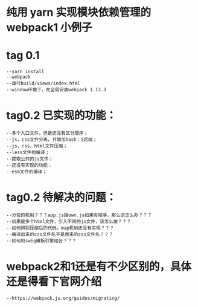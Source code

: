# 纯用 yarn 实现模块依赖管理的 webpack1 小例子
# tag 0.1
	--yarn install
	--webpack
	--运行build/views/index.html
	--window环境下，先全局安装webpack 1.13.3

# tag0.2 已实现的功能：
	--多个入口文件，但是还没有区分顺序；
	--js，css文件分离，并增加hash：5后缀；
	--js，css，html文件压缩；
	--less文件的编译；
	--提取公共的js文件；
	--还没有实现的功能：
	--es6文件的编译；

# tag0.2 待解决的问题：
	--分包的机制？？？app.js跟own.js如果有顺序，那么该怎么办？？？
	--如果是多个html文件，引入不同的js文件，该怎么做？？？
	--如何辨别压缩后的代码，map机制还没有实现？？？
	--编译出来的css文件名不是原来的css文件名？？？
	--如何和swig模板引擎结合？？？

# webpack2和1还是有不少区别的，具体还是得看下官网介绍
	--https://webpack.js.org/guides/migrating/
